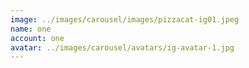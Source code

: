 ```yaml
---
image: ../images/carousel/images/pizzacat-ig01.jpeg
name: one
account: one
avatar: ../images/carousel/avatars/ig-avatar-1.jpg
---
```

